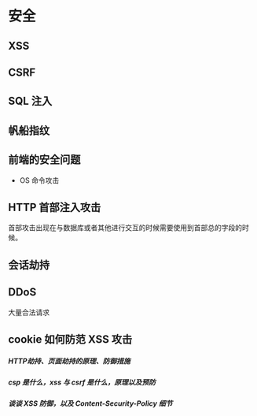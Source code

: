 # 安全

## XSS

## CSRF

## SQL 注入

## 帆船指纹

## 前端的安全问题

* OS 命令攻击

## HTTP 首部注入攻击

首部攻击出现在与数据库或者其他进行交互的时候需要使用到首部总的字段的时候。

## 会话劫持

## DDoS

大量合法请求

## cookie 如何防范 XSS 攻击

##### HTTP劫持、页面劫持的原理、防御措施

##### csp 是什么，xss 与 csrf 是什么，原理以及预防

##### 谈谈 XSS 防御，以及 Content-Security-Policy 细节




